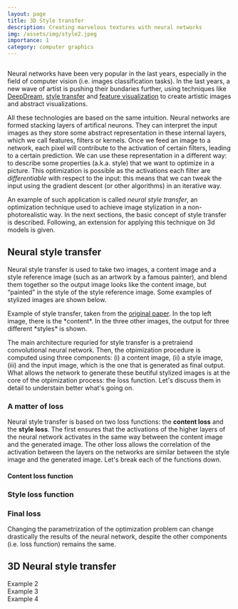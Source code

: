 ```yaml
---
layout: page
title: 3D Style transfer
description: Creating marvelous textures with neural networks 
img: /assets/img/style2.jpeg
importance: 1
category: computer graphics
---
```


<div class="row">
    <div class="col-sm mt-3 mt-md-0">
        <img class="img-fluid rounded z-depth-1" src="{{ '/assets/img/style.jpeg' | relative_url }}" alt="" title="example image"/>
    </div>
</div>
<div class="caption">

</div>


Neural networks have been very popular in the last years, especially in the field of computer vision (i.e. images classification tasks). In the last years, a new wave of artist is pushing their bundaries further, using techniques like <a href="https://ai.googleblog.com/2015/06/inceptionism-going-deeper-into-neural.html" target="blank">DeepDream</a>, <a href="https://arxiv.org/pdf/1508.06576.pdf" target="blank">style transfer</a> and <a href="https://distill.pub/2017/feature-visualization/" target="blank">feature visualization</a> to create artistic images and abstract visualizations.

All these technologies are based on the same intuition. Neural networks are formed stacking layers of artifical neurons. They can interpret the input images as they store some abstract representation in these internal layers, which we call features, filters or kernels. Once we feed an image to a network, each pixel will contribute to the activation of certain filters, leading to a certain prediction. We can use these representation in a different way: to describe some properties (a.k.a. style) that we want to optimize in a picture. This optimization is possible as the activations each filter are *differentiable* with respect to the input: this means that we can tweak the input using the gradient descent (or other algorithms) in an iterative way. 

An example of such application is called *neural style transfer*,  an optimization technique used to achieve image stylization in a non-photorealistic way. In the next sections, the basic concept of style transfer is described. Following, an extension for applying this technique on 3d models is given.


## Neural style transfer

Neural style transfer is used to take two images, a content image and a style reference image (such as an artwork by a famous painter), and blend them together so the output image looks like the content image, but “painted” in the style of the style reference image. Some examples of stylized images are shown below.

<div class="row">
    <div class="col-sm mt-3 mt-md-0">
        <img class="img-fluid rounded z-depth-1" src="{{ '/assets/img/style2d.png' | relative_url }}" alt="" title="example image"/>
    </div>
</div>
<div class="caption">
    Example of style transfer, taken from the  <a href="https://arxiv.org/pdf/1508.06576.pdf" target="blank">original paper</a>. In the top left image, there is the *content*. In the three other images, the output for three different *styles* is shown. 
</div>

The main architecture requried for style transfer is a pretraiend convolutional neural network. Then, the otpimization procedure is computed using three components: (i) a content image, (ii) a style image, (iii) and the input image, which is the one that is generated as final output. What allows the network to generate these beutiful stylized images is at the core of the otpimization process: the loss function. Let's discuss them in detail to understain better what's going on.

### A matter of loss
Neural style transfer is based on two loss functions: the **content loss** and the **style loss**. The first ensures that the activations of the higher layers of the neural network activates in the same way between the content image and the generated image. The other loss allows the correlation of the activation between the layers on the networks are similar between the style image and the generated image. Let's break each of the functions down.

#### Content loss function

### Style loss function

### Final loss 

Changing the parametrization of the optimization problem can change drastically the results of the neural network, despite the other components (i.e. loss function) remains the same. 

## 3D Neural style transfer


<div class="row">
    <div class="col-sm mt-3 mt-md-0">
        <img class="img-fluid rounded z-depth-1" src="{{ '/assets/img/style4.jpeg' | relative_url }}" alt="" title="example image"/>
    </div>
</div>
<div class="caption">
    Example 2
</div>


<div class="row">
    <div class="col-sm mt-3 mt-md-0">
        <img class="img-fluid rounded z-depth-1" src="{{ '/assets/img/style5.jpeg' | relative_url }}" alt="" title="example image"/>
    </div>
</div>
<div class="caption">
    Example 3
</div>


<div class="row">
    <div class="col-sm mt-3 mt-md-0">
        <img class="img-fluid rounded z-depth-1" src="{{ '/assets/img/style3.jpeg' | relative_url }}" alt="" title="example image"/>
    </div>
</div>
<div class="caption">
    Example 4
</div>
